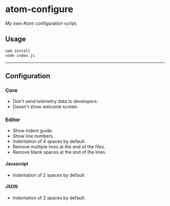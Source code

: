 # atom-configure

My own Atom configuration script.

## Usage

```bash
npm install
node index.js
```

---

## Configuration

### Core

- Don't send telemetry data to developers.
- Doesn't show welcome screen.

### Editor
- Show indent guide.
- Show line numbers.
- Indentation of 4 spaces by default.
- Remove multiple lines at the end of the files.
- Remove blank spaces at the end of the lines.

#### Javascript

- Indentation of 2 spaces by default.

#### JSON

- Indentation of 2 spaces by default.